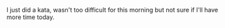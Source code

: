 I just did a kata, wasn't too difficult for this morning but not sure if I'll have more time today.
